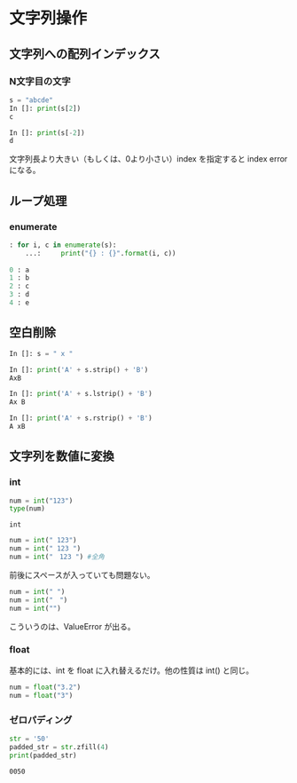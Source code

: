 # 文字列操作

## 文字列への配列インデックス
### N文字目の文字

``` python
s = "abcde"
In []: print(s[2])
c

In []: print(s[-2])
d
```
文字列長より大きい（もしくは、0より小さい）index を指定すると index error になる。

## ループ処理
### enumerate

``` python
: for i, c in enumerate(s):
    ...:     print("{} : {}".format(i, c))
    
0 : a
1 : b
2 : c
3 : d
4 : e
```

## 空白削除

``` python
In []: s = " x "

In []: print('A' + s.strip() + 'B')
AxB

In []: print('A' + s.lstrip() + 'B')
Ax B

In []: print('A' + s.rstrip() + 'B')
A xB

```

## 文字列を数値に変換
### int
``` python
num = int("123")
type(num)
```

```
int
```
``` python
num = int(" 123")
num = int(" 123 ")
num = int("　123 ") #全角
```
前後にスペースが入っていても問題ない。

``` python
num = int(" ")
num = int("　")
num = int("")
```
こういうのは、ValueError が出る。

### float
基本的には、int を float に入れ替えるだけ。他の性質は int() と同じ。

``` python
num = float("3.2")
num = float("3")
```

### ゼロパディング
``` python
str = '50'
padded_str = str.zfill(4)
print(padded_str)
```
```
0050
```


